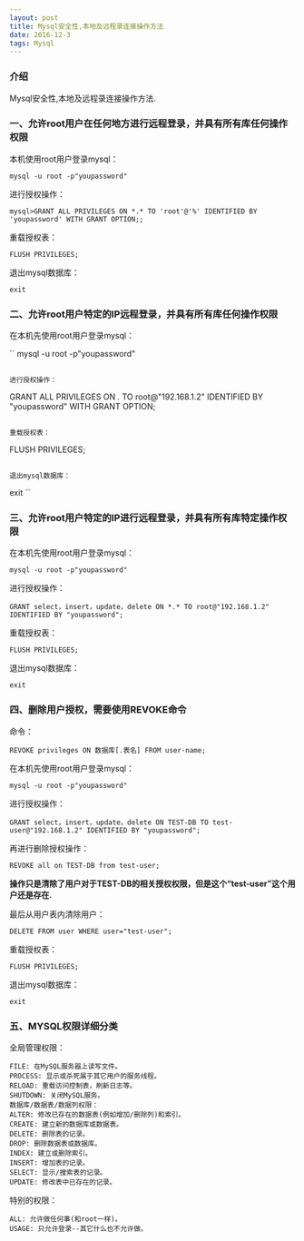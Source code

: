 ```yaml
---
layout: post
title: Mysql安全性,本地及远程录连接操作方法
date: 2016-12-3
tags: Mysql   
---
```


### 介绍

  Mysql安全性,本地及远程录连接操作方法.

### 一、允许root用户在任何地方进行远程登录，并具有所有库任何操作权限

本机使用root用户登录mysql：

``` 
mysql -u root -p"youpassword" 
``` 

进行授权操作：

``` 
mysql>GRANT ALL PRIVILEGES ON *.* TO 'root'@'%' IDENTIFIED BY 'youpassword' WITH GRANT OPTION;;
``` 

重载授权表： 

``` 
FLUSH PRIVILEGES;
``` 

退出mysql数据库：

``` 
exit
``` 

### 二、允许root用户特定的IP远程登录，并具有所有库任何操作权限

在本机先使用root用户登录mysql：

`` 
mysql -u root -p"youpassword" 
``` 

进行授权操作：

``` 
GRANT ALL PRIVILEGES ON *.* TO root@"192.168.1.2" IDENTIFIED BY "youpassword" WITH GRANT OPTION;
``` 

重载授权表：

``` 
FLUSH PRIVILEGES;
``` 

退出mysql数据库：

``` 
exit
`` 

### 三、允许root用户特定的IP进行远程登录，并具有所有库特定操作权限

在本机先使用root用户登录mysql：

``` 
mysql -u root -p"youpassword" 
``` 

进行授权操作：

``` 
GRANT select，insert，update，delete ON *.* TO root@"192.168.1.2" IDENTIFIED BY "youpassword";
``` 

重载授权表：

``` 
FLUSH PRIVILEGES;
``` 

退出mysql数据库：

``` 
exit
``` 

### 四、删除用户授权，需要使用REVOKE命令

命令：

``` 
REVOKE privileges ON 数据库[.表名] FROM user-name;
``` 

在本机先使用root用户登录mysql：

``` 
mysql -u root -p"youpassword" 
``` 

进行授权操作：

``` 
GRANT select，insert，update，delete ON TEST-DB TO test-user@"192.168.1.2" IDENTIFIED BY "youpassword";
``` 

再进行删除授权操作：

``` 
REVOKE all on TEST-DB from test-user;
``` 

**操作只是清除了用户对于TEST-DB的相关授权权限，但是这个“test-user”这个用户还是存在.**


最后从用户表内清除用户：

``` 
DELETE FROM user WHERE user="test-user";
``` 

重载授权表：

``` 
FLUSH PRIVILEGES;
``` 

退出mysql数据库：

``` 
exit
``` 


### 五、MYSQL权限详细分类

全局管理权限： 

``` 
FILE: 在MySQL服务器上读写文件。 
PROCESS: 显示或杀死属于其它用户的服务线程。 
RELOAD: 重载访问控制表，刷新日志等。 
SHUTDOWN: 关闭MySQL服务。
数据库/数据表/数据列权限： 
ALTER: 修改已存在的数据表(例如增加/删除列)和索引。 
CREATE: 建立新的数据库或数据表。 
DELETE: 删除表的记录。 
DROP: 删除数据表或数据库。 
INDEX: 建立或删除索引。 
INSERT: 增加表的记录。 
SELECT: 显示/搜索表的记录。 
UPDATE: 修改表中已存在的记录。
``` 

特别的权限： 

``` 
ALL: 允许做任何事(和root一样)。 
USAGE: 只允许登录--其它什么也不允许做。
``` 
